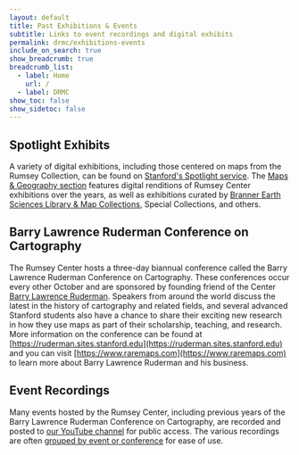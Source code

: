 ```yaml
---
layout: default
title: Past Exhibitions & Events
subtitle: Links to event recordings and digital exhibits
permalink: drmc/exhibitions-events
include_on_search: true
show_breadcrumb: true
breadcrumb_list:
  - label: Home
    url: /
  - label: DRMC
show_toc: false
show_sidetoc: false
---
```


## Spotlight Exhibits

A variety of digital exhibitions, including those centered on maps from the Rumsey Collection, can be found on [Stanford's Spotlight service](https://exhibits.stanford.edu). The [Maps & Geography section](https://exhibits.stanford.edu/?tag=Maps+%26+Geography) features digital renditions of Rumsey Center exhibitions over the years, as well as exhibitions curated by [Branner Earth Sciences Library & Map Collections](https://library.stanford.edu/libraries/branner-earth-sciences-library-map-collections), Special Collections, and others.

## Barry Lawrence Ruderman Conference on Cartography

The Rumsey Center hosts a three-day biannual conference called the Barry Lawrence Ruderman Conference on Cartography. These conferences occur every other October and are sponsored by founding friend of the Center [Barry Lawrence Ruderman](https://www.raremaps.com/site/about). Speakers from around the world discuss the latest in the history of cartography and related fields, and several advanced Stanford students also have a chance to share their exciting new research in how they use maps as part of their scholarship, teaching, and research. More information on the conference can be found at [https://ruderman.sites.stanford.edu](https://ruderman.sites.stanford.edu) and you can visit [https://www.raremaps.com](https://www.raremaps.com) to learn more about Barry Lawrence Ruderman and his business.

## Event Recordings

Many events hosted by the Rumsey Center, including previous years of the Barry Lawrence Ruderman Conference on Cartography, are recorded and posted to [our YouTube channel](https://www.youtube.com/@davidrumseymapcenter9714/featured) for public access. The various recordings are often [grouped by event or conference](https://www.youtube.com/@davidrumseymapcenter9714/playlists) for ease of use.